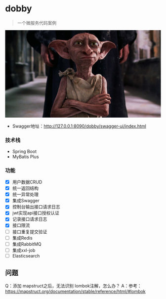 # dobby
> 一个微服务代码案例

![dobby](doc/images/dobbyisfree.jpg)

- Swagger地址：http://127.0.0.1:8090/dobby/swagger-ui/index.html

### 技术栈
- Spring Boot
- MyBatis Plus


### 功能
- [x] 用户数据CRUD
- [x] 统一返回结构
- [x] 统一异常处理
- [x] 集成Swagger
- [x] 控制台输出接口请求日志
- [x] jwt实现api接口授权认证
- [x] 记录接口请求日志
- [x] 接口限流
- [ ] 接口重复提交验证
- [ ] 集成Redis
- [ ] 集成RabbitMQ
- [ ] 集成xxl-job
- [ ] Elasticsearch

## 问题

Q：添加 mapstruct之后，无法识别 lombok注解，怎么办？
A：参考：https://mapstruct.org/documentation/stable/reference/html/#lombok

